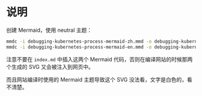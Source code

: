 # 说明

创建 Mermaid，使用 neutral 主题：

```bash
mmdc -i debugging-kubernetes-process-mermaid-zh.mmd -o debugging-kubernetes-process-mermaid-zh.svg -t neutral
mmdc -i debugging-kubernetes-process-mermaid-en.mmd -o debugging-kubernetes-process-mermaid-en.svg -t neutral
```

注意不要在 `index.md` 中插入这两个 Mermaid 代码，否则在编译网站的时候那两个生成的 SVG 又会被注入到网页中。

而且网站编译时使用的 Mermaid 主题导致这个 SVG 没法看，文字是白色的，看不清楚。
